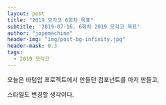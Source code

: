 ```yaml
---
layout: post
title: "2019 모각코 6회차 목표"
subtitle: '2019-07-16, 6회차 2019 모각코 목표'
author: "jopemachine"
header-img: "img/post-bg-infinity.jpg"
header-mask: 0.3
tags:
  - 2019 모각코
---
```


오늘은 바텀업 프로젝트에서 만들던 컴포넌트를 마저 만들고,

스타일도 변경할 생각이다. 